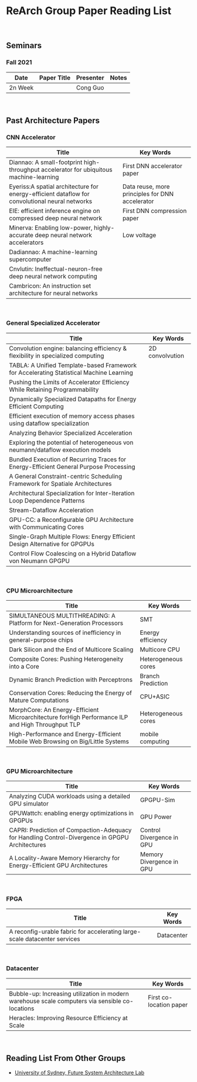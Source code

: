 ReArch Group Paper Reading List
===============================

 

Seminars
--------

### Fall 2021

| **Date** | **Paper Title** | **Presenter** | **Notes** |
|----------|-----------------|---------------|-----------|
| 2n Week  |                 | Cong Guo      |           |

 

Past Architecture Papers
------------------------

### CNN Accelerator 

| **Title**                                                                                      | **Key Words**                                   |
|------------------------------------------------------------------------------------------------|-------------------------------------------------|
| Diannao: A small-footprint high-throughput accelerator for ubiquitous machine-learning         | First DNN accelerator paper                     |
| Eyeriss:A spatial architecture for energy-efficient dataflow for convolutional neural networks | Data reuse, more principles for DNN accelerator |
| EIE: efficient inference engine on compressed deep neural network                              | First DNN compression paper                     |
| Minerva: Enabling low-power, highly-accurate deep neural network accelerators                  | Low voltage                                     |
| Dadiannao: A machine-learning supercomputer                                                    |                                                 |
| Cnvlutin: Ineffectual-neuron-free deep neural network computing                                |                                                 |
| Cambricon: An instruction set architecture for neural networks                                 |                                                 |

 

### General Specialized Accelerator

| **Title**                                                                                | **Key Words**   |
|------------------------------------------------------------------------------------------|-----------------|
| Convolution engine: balancing efficiency & flexibility in specialized computing          | 2D convolvution |
| TABLA: A Unified Template-based Framework for Accelerating Statistical Machine Learning  |                 |
| Pushing the Limits of Accelerator Efficiency While Retaining Programmability             |                 |
| Dynamically Specialized Datapaths for Energy Efficient Computing                         |                 |
| Efficient execution of memory access phases using dataflow specialization                |                 |
| Analyzing Behavior Specialized Acceleration                                              |                 |
| Exploring the potential of heterogeneous von neumann/dataflow execution models           |                 |
| Bundled Execution of Recurring Traces for Energy-Efficient General Purpose Processing    |                 |
| A General Constraint-centric Scheduling Framework for Spatiale Architectures             |                 |
| Architectural Specialization for Inter-Iteration Loop Dependence Patterns                |                 |
| Stream-Dataflow Acceleration                                                             |                 |
| GPU-CC: a Reconfigurable GPU Architecture with Communicating Cores                       |                 |
| Single-Graph Multiple Flows: Energy Efficient Design Alternative for GPGPUs              |                 |
| Control Flow Coalescing on a Hybrid Dataflow von Neumann GPGPU                           |                 |

 

### CPU Microarchitecture

| **Title**                                                                                        | **Key Words**       |
|--------------------------------------------------------------------------------------------------|---------------------|
| SIMULTANEOUS MULTITHREADING: A Platform for Next-Generation Processors                           | SMT                 |
| Understanding sources of inefficiency in general-purpose chips                                   | Energy efficiency   |
| Dark Silicon and the End of Multicore Scaling                                                    | Multicore CPU       |
| Composite Cores: Pushing Heterogeneity into a Core                                               | Heterogeneous cores |
| Dynamic Branch Prediction with Perceptrons                                                       | Branch Prediction   |
| Conservation Cores: Reducing the Energy of Mature Computations                                   | CPU+ASIC            |
| MorphCore: An Energy-Efficient Microarchitecture forHigh Performance ILP and High Throughput TLP | Heterogeneous cores |
| High-Performance and Energy-Efficient Mobile Web Browsing on Big/Little Systems                  | mobile computing    |

 

### GPU Microarchitecture

| **Title**                                                                                       | **Key Words**             |
|-------------------------------------------------------------------------------------------------|---------------------------|
| Analyzing CUDA workloads using a detailed GPU simulator                                         | GPGPU-Sim                 |
| GPUWattch: enabling energy optimizations in GPGPUs                                              | GPU Power                 |
| CAPRI: Prediction of Compaction-Adequacy for Handling Control-Divergence in GPGPU Architectures | Control Divergence in GPU |
| A Locality-Aware Memory Hierarchy for Energy-Efficient GPU Architectures                        | Memory Divergence in GPU  |

 

### FPGA

| **Title**                                                                 | **Key Words** |
|---------------------------------------------------------------------------|---------------|
| A reconfig-urable fabric for accelerating large-scale datacenter services | Datacenter    |

 

### Datacenter 

| **Title**                                                                                       | **Key Words**           |
|-------------------------------------------------------------------------------------------------|-------------------------|
| Bubble-up: Increasing utilization in modern warehouse scale computers via sensible co-locations | First co-location paper |
| Heracles: Improving Resource Efficiency at Scale                                                |                         |

 

Reading List From Other Groups
------------------------------

-   [University of Sydney, Future System Architecture
    Lab](https://github.com/usyd-fsalab/ReadingList)
